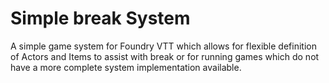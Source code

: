 # Simple break System

A simple game system for Foundry VTT which allows for flexible definition of Actors and Items to assist with break or for running games which do not have a more complete system implementation available.